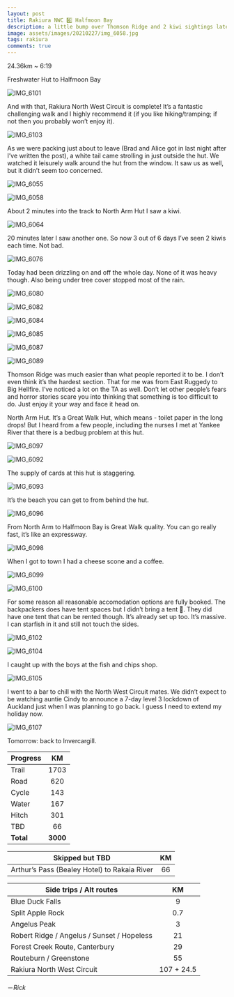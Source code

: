 ```yaml
---
layout: post
title: Rakiura NWC 6️⃣ Halfmoon Bay
description: a little bump over Thomson Ridge and 2 kiwi sightings later I got back to Oban and oily food. 
image: assets/images/20210227/img_6058.jpg
tags: rakiura
comments: true
---
```


24.36km ~ 6:19

Freshwater Hut to Halfmoon Bay

![IMG_6101](/assets/images/20210227/img_6101.jpg)

And with that, Rakiura North West Circuit is complete! It’s a fantastic challenging walk and I highly recommend it (if you like hiking/tramping; if not then you probably won’t enjoy it).

![IMG_6103](/assets/images/20210227/img_6103.jpg)

As we were packing just about to leave (Brad and Alice got in last night after I’ve written the post), a white tail came strolling in just outside the hut. We watched it leisurely walk around the hut from the window. It saw us as well, but it didn’t seem too concerned. 

![IMG_6055](/assets/images/20210227/img_6055.jpg)

![IMG_6058](/assets/images/20210227/img_6058.jpg)

About 2 minutes into the track to North Arm Hut I saw a kiwi. 

![IMG_6064](/assets/images/20210227/img_6064.jpg)

20 minutes later I saw another one. So now 3 out of 6 days I’ve seen 2 kiwis each time. Not bad. 

![IMG_6076](/assets/images/20210227/img_6076.jpg)

Today had been drizzling on and off the whole day. None of it was heavy though. Also being under tree cover stopped most of the rain. 

![IMG_6080](/assets/images/20210227/img_6080.jpg)

![IMG_6082](/assets/images/20210227/img_6082.jpg)

![IMG_6084](/assets/images/20210227/img_6084.jpg)

![IMG_6085](/assets/images/20210227/img_6085.jpg)

![IMG_6087](/assets/images/20210227/img_6087.jpg)

![IMG_6089](/assets/images/20210227/img_6089.jpg)

Thomson Ridge was much easier than what people reported it to be. I don’t even think it’s the hardest section. That for me was from East Ruggedy to Big Hellfire. I’ve noticed a lot on the TA as well. Don’t let other people’s fears and horror stories scare you into thinking that something is too difficult to do. Just enjoy it your way and face it head on. 

North Arm Hut. It’s a Great Walk Hut, which means - toilet paper in the long drops! But I heard from a few people, including the nurses I met at Yankee River that there is a bedbug problem at this hut. 

![IMG_6097](/assets/images/20210227/img_6097.jpg)

![IMG_6092](/assets/images/20210227/img_6092.jpg)

The supply of cards at this hut is staggering. 

![IMG_6093](/assets/images/20210227/img_6093.jpg)

It’s the beach you can get to from behind the hut. 

![IMG_6096](/assets/images/20210227/img_6096.jpg)

From North Arm to Halfmoon Bay is Great Walk quality. You can go really fast, it’s like an expressway. 

![IMG_6098](/assets/images/20210227/img_6098.jpg)

When I got to town I had a cheese scone and a coffee. 

![IMG_6099](/assets/images/20210227/img_6099.jpg)

![IMG_6100](/assets/images/20210227/img_6100.jpg)

For some reason all reasonable accomodation options are fully booked. The backpackers does have tent spaces but I didn’t bring a tent 😬. They did have one tent that can be rented though. It’s already set up too. It’s massive. I can starfish in it and still not touch the sides. 

![IMG_6102](/assets/images/20210227/img_6102.jpg)

![IMG_6104](/assets/images/20210227/img_6104.jpg)

I caught up with the boys at the fish and chips shop. 

![IMG_6105](/assets/images/20210227/img_6105.jpg)

I went to a bar to chill with the North West Circuit mates. We didn’t expect to be watching auntie Cindy to announce a 7-day level 3 lockdown of Auckland just when I was planning to go back. I guess I need to extend my holiday now.

![IMG_6107](/assets/images/20210227/img_6107.jpg)


Tomorrow: back to Invercargill. 


| Progress | KM |
| ---- |:----:|
| Trail | 1703 |
| Road | 620 |
| Cycle | 143 |
| Water | 167 |
| Hitch | 301 |
| TBD | 66 |
| **Total** | **3000** |

| Skipped but TBD | KM |
| ---- |:----:|
| Arthur’s Pass (Bealey Hotel) to Rakaia River | 66 |

| Side trips / Alt routes | KM |
| ---- |:----:|
| Blue Duck Falls | 9 |
| Split Apple Rock | 0.7 |
| Angelus Peak | 3 |
| Robert Ridge / Angelus / Sunset / Hopeless | 21 |
| Forest Creek Route, Canterbury | 29 |
| Routeburn / Greenstone | 55 |
| Rakiura North West Circuit | 107 + 24.5 |

－_Rick_